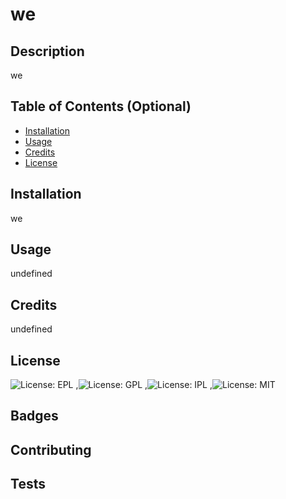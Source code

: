 # we


## Description 
we
## Table of Contents (Optional)

* [Installation](#installation)
* [Usage](#usage)
* [Credits](#credits)
* [License](#license)


## Installation

we
## Usage 
undefined

## Credits
undefined

## License

![License: EPL](https://img.shields.io/badge/License-EPL-lightgrey.svg)
,![License: GPL](https://img.shields.io/badge/License-GPL-lightgrey.svg)
,![License: IPL](https://img.shields.io/badge/License-IPL-lightgrey.svg)
,![License: MIT](https://img.shields.io/badge/License-MIT-lightgrey.svg)



## Badges

## Contributing

## Tests

